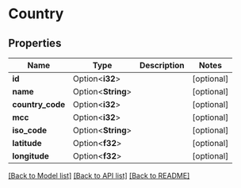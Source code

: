 # Country

## Properties

Name | Type | Description | Notes
------------ | ------------- | ------------- | -------------
**id** | Option<**i32**> |  | [optional]
**name** | Option<**String**> |  | [optional]
**country_code** | Option<**i32**> |  | [optional]
**mcc** | Option<**i32**> |  | [optional]
**iso_code** | Option<**String**> |  | [optional]
**latitude** | Option<**f32**> |  | [optional]
**longitude** | Option<**f32**> |  | [optional]

[[Back to Model list]](../README.md#documentation-for-models) [[Back to API list]](../README.md#documentation-for-api-endpoints) [[Back to README]](../README.md)


